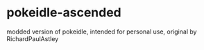 # pokeidle-ascended
modded version of pokeidle, intended for personal use, original by RichardPaulAstley
